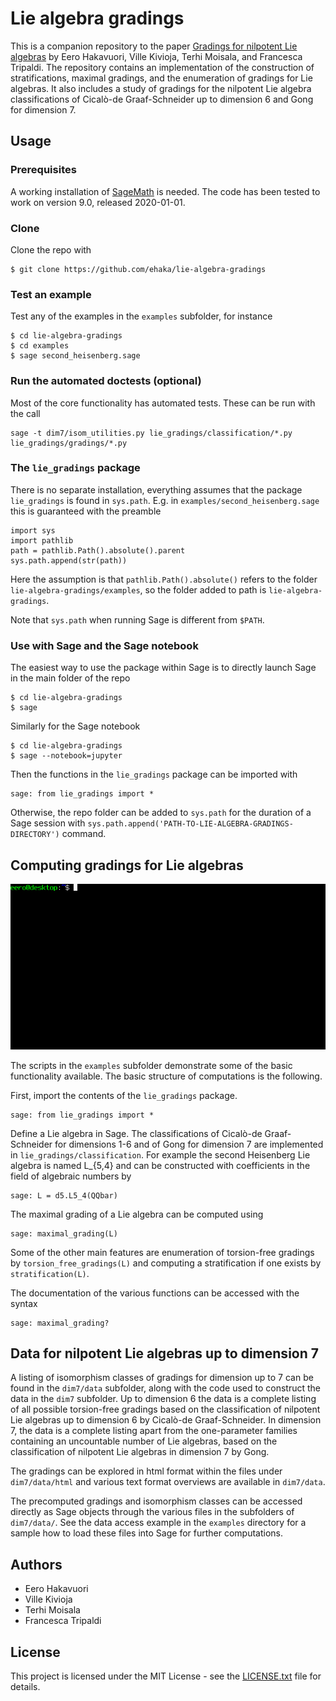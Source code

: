 # Lie algebra gradings

This is a companion repository to the paper [Gradings for nilpotent Lie algebras](https://arxiv.org/abs/2011.06871) by Eero Hakavuori, Ville Kivioja, Terhi Moisala, and Francesca Tripaldi. The repository contains an implementation of the construction of stratifications, maximal gradings, and the enumeration of gradings for Lie algebras. It also includes a study of gradings for the nilpotent Lie algebra classifications of Cicalò-de Graaf-Schneider up to dimension 6 and Gong for dimension 7.

## Usage

### Prerequisites

A working installation of [SageMath](https://www.sagemath.org/) is needed. The code has been tested to work on version 9.0, released 2020-01-01.

### Clone

Clone the repo with
```shell
$ git clone https://github.com/ehaka/lie-algebra-gradings
```

### Test an example

Test any of the examples in the `examples` subfolder, for instance
```shell
$ cd lie-algebra-gradings
$ cd examples
$ sage second_heisenberg.sage
```

### Run the automated doctests (optional)

Most of the core functionality has automated tests. These can be run with the call
```
sage -t dim7/isom_utilities.py lie_gradings/classification/*.py lie_gradings/gradings/*.py
```

### The `lie_gradings` package

There is no separate installation, everything assumes that the package `lie_gradings` is found in `sys.path`. E.g. in `examples/second_heisenberg.sage` this is guaranteed with the preamble
```
import sys
import pathlib
path = pathlib.Path().absolute().parent
sys.path.append(str(path))
```
Here the assumption is that `pathlib.Path().absolute()` refers to the folder `lie-algebra-gradings/examples`, so the folder added to path is `lie-algebra-gradings`.

Note that `sys.path` when running Sage is different from `$PATH`.

### Use with Sage and the Sage notebook

The easiest way to use the package within Sage is to directly launch Sage in the main folder of the repo
```shell
$ cd lie-algebra-gradings
$ sage
```
Similarly for the Sage notebook

```shell
$ cd lie-algebra-gradings
$ sage --notebook=jupyter
```
Then the functions in the `lie_gradings` package can be imported with
```
sage: from lie_gradings import *
```

Otherwise, the repo folder can be added to `sys.path` for the duration of a Sage session with `sys.path.append('PATH-TO-LIE-ALGEBRA-GRADINGS-DIRECTORY')` command.


## Computing gradings for Lie algebras

![](usage_sample.gif)

The scripts in the `examples` subfolder demonstrate some of the basic functionality available. The basic structure of computations is the following.

First, import the contents of the `lie_gradings` package.
```
sage: from lie_gradings import *
```

Define a Lie algebra in Sage. The classifications of Cicalò-de Graaf-Schneider for dimensions 1-6 and of Gong for dimension 7 are implemented in `lie_gradings/classification`. For example the second Heisenberg Lie algebra is named L_{5,4} and can be constructed with coefficients in the field of algebraic numbers by
```
sage: L = d5.L5_4(QQbar)
```

The maximal grading of a Lie algebra can be computed using
```
sage: maximal_grading(L)
```

Some of the other main features are enumeration of torsion-free gradings by `torsion_free_gradings(L)` and computing a stratification if one exists by `stratification(L)`.

The documentation of the various functions can be accessed with the syntax
```
sage: maximal_grading?
```

## Data for nilpotent Lie algebras up to dimension 7

A listing of isomorphism classes of gradings for dimension up to 7 can be found in the `dim7/data` subfolder, along with the code used to construct the data in the `dim7` subfolder. Up to dimension 6 the data is a complete listing of all possible torsion-free gradings based on the classification of nilpotent Lie algebras up to dimension 6 by Cicalò-de Graaf-Schneider. In dimension 7, the data is a complete listing apart from the one-parameter families containing an uncountable number of Lie algebras, based on the classification of nilpotent Lie algebras in dimension 7 by Gong.

The gradings can be explored in html format within the files under `dim7/data/html` and various text format overviews are available in `dim7/data`.

The precomputed gradings and isomorphism classes can be accessed directly as Sage objects through the various files in the subfolders of `dim7/data/`. See the data access example in the `examples` directory for a sample how to load these files into Sage for further computations.

## Authors

* Eero Hakavuori
* Ville Kivioja
* Terhi Moisala
* Francesca Tripaldi

## License

This project is licensed under the MIT License - see the [LICENSE.txt](LICENSE.txt) file for details.
